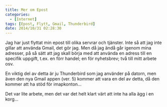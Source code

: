 ```yaml
---
title: Mer om Epost
categories:
  - [Internet]
tags: [Epost, Flytt, Gmail, Thunderbird]
date: 2014/10/31 02:28:30
---
```

Jag har just flyttat min epost till olika servrar och tjänster. Inte så att jag inte gillar att använda Gmail, det gör jag. Men då jag ändå går igenom mina adresser, på så sätt att jag skall börja med att använda en adress till en specifik uppgift, t.ex. en förr handel; en för nyhetsbrev; två till mitt arbete osv.

En viktig del av detta är ju Thunderbird som jag använder på datorn, men även den nya Gmail appen (ver. 5) kommer att vara en del av detta, då den kommer att ha stöd för imapkonton...

Det var lite arbete, men det var det helt klart värt att inte ha alla ägg i en korg...
